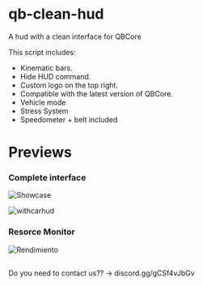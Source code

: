 # qb-clean-hud
A hud with a clean interface for QBCore

This script includes:

* Kinematic bars.
* Hide HUD command.
* Custom logo on the top right.
* Compatible with the latest version of QBCore.
* Vehicle mode
* Stress System
* Speedometer + belt included


# Previews
### Complete interface
![Showcase](https://user-images.githubusercontent.com/43810248/174494937-0f21c912-1672-4e44-aafb-6df2e5d0871a.png)

![withcarhud](https://user-images.githubusercontent.com/43810248/174494916-30d56756-44bc-4a1c-b669-c2f0e5ebddeb.png)

### Resorce Monitor
![Rendimiento](https://user-images.githubusercontent.com/43810248/173234918-81e8c8e6-15f5-42a5-afbd-9b3b4b8ed86d.png)

##
Do you need to contact us?? -> discord.gg/gCSf4vJbGv
##
